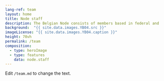 ```yaml
---
lang-ref: team
layout: home
title: Node staff
description: The Belgian Node consists of members based in federal and regional research institutes.
background:  "{{ site.data.images.YB04.src }}"
imageLicense: "{{ site.data.images.YB04.caption }}"
height: 70vh
permalink: /team
composition:
  - type: heroImage
  - type: features
    data: node.staff
---
```


Edit `/team.md` to change the text.
